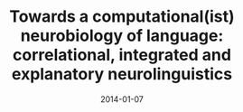 ---
title: "Towards a computational(ist) neurobiology of language: correlational, integrated and explanatory neurolinguistics"
collection: publications
permalink: /publication/2014_towards-a-computational(ist)-neurobiology-of-langu
date: 2014-01-07
year: 2014
venue: 'Language, Cognition and Neuroscience'
authors: 'Embick D &amp; Poeppel D'
number: '120'
citation: 'Embick D &amp; Poeppel D (2014). Towards a computational(ist) neurobiology of language: correlational, integrated and explanatory neurolinguistics. Language, Cognition and Neuroscience.'
category: 'article'
---